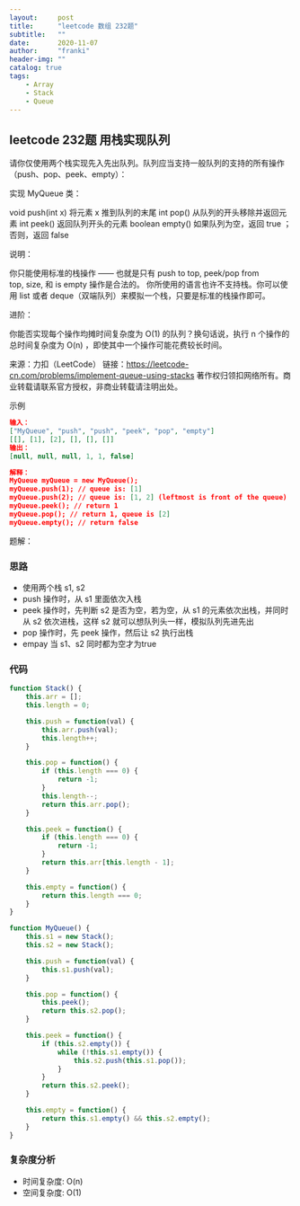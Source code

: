 ```yaml
---
layout:     post
title:      "leetcode 数组 232题"
subtitle:   ""
date:       2020-11-07
author:     "franki"
header-img: ""
catalog: true
tags:
    - Array
    - Stack
    - Queue
---
```


## leetcode 232题 用栈实现队列

请你仅使用两个栈实现先入先出队列。队列应当支持一般队列的支持的所有操作（push、pop、peek、empty）：

实现 MyQueue 类：

void push(int x) 将元素 x 推到队列的末尾
int pop() 从队列的开头移除并返回元素
int peek() 返回队列开头的元素
boolean empty() 如果队列为空，返回 true ；否则，返回 false

说明：

你只能使用标准的栈操作 —— 也就是只有 push to top, peek/pop from top, size, 和 is empty 操作是合法的。
你所使用的语言也许不支持栈。你可以使用 list 或者 deque（双端队列）来模拟一个栈，只要是标准的栈操作即可。

进阶：

你能否实现每个操作均摊时间复杂度为 O(1) 的队列？换句话说，执行 n 个操作的总时间复杂度为 O(n) ，即使其中一个操作可能花费较长时间。

来源：力扣（LeetCode）
链接：<https://leetcode-cn.com/problems/implement-queue-using-stacks>
著作权归领扣网络所有。商业转载请联系官方授权，非商业转载请注明出处。

示例

```json
输入：
["MyQueue", "push", "push", "peek", "pop", "empty"]
[[], [1], [2], [], [], []]
输出：
[null, null, null, 1, 1, false]

解释：
MyQueue myQueue = new MyQueue();
myQueue.push(1); // queue is: [1]
myQueue.push(2); // queue is: [1, 2] (leftmost is front of the queue)
myQueue.peek(); // return 1
myQueue.pop(); // return 1, queue is [2]
myQueue.empty(); // return false
```

题解：

### 思路

- 使用两个栈 s1, s2
- push 操作时，从 s1 里面依次入栈
- peek 操作时，先判断 s2 是否为空，若为空，从 s1 的元素依次出栈，并同时从 s2 依次进栈，这样 s2 就可以想队列头一样，模拟队列先进先出
- pop 操作时，先 peek 操作，然后让 s2 执行出栈
- empay 当 s1、s2 同时都为空才为true

### 代码

```js
function Stack() {
    this.arr = [];
    this.length = 0;

    this.push = function(val) {
        this.arr.push(val);
        this.length++;
    }

    this.pop = function() {
        if (this.length === 0) {
            return -1;
        }
        this.length--;
        return this.arr.pop();
    }

    this.peek = function() {
        if (this.length === 0) {
            return -1;
        }
        return this.arr[this.length - 1];
    }

    this.empty = function() {
        return this.length === 0;
    }
}

function MyQueue() {
    this.s1 = new Stack();
    this.s2 = new Stack();

    this.push = function(val) {
        this.s1.push(val);
    }

    this.pop = function() {
        this.peek();
        return this.s2.pop();
    }

    this.peek = function() {
        if (this.s2.empty()) {
            while (!this.s1.empty()) {
                this.s2.push(this.s1.pop());
            }
        }
        return this.s2.peek();
    }

    this.empty = function() {
        return this.s1.empty() && this.s2.empty();
    }
}
```

### 复杂度分析

- 时间复杂度: O(n)
- 空间复杂度: O(1)
